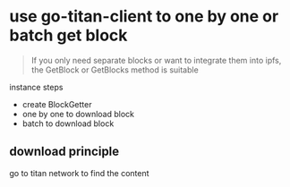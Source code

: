 # use go-titan-client to one by one or batch get block

> If you only need separate blocks or want to integrate them into ipfs, 
> the GetBlock or GetBlocks method is suitable

instance steps

- create BlockGetter
- one by one to download block
- batch to download block

## download principle

go to titan network to find the content


